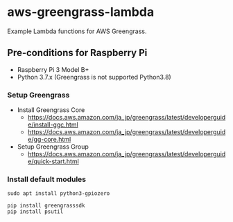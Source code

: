 # aws-greengrass-lambda
Example Lambda functions for AWS Greengrass.

## Pre-conditions for Raspberry Pi

* Raspberry Pi 3 Model B+
* Python 3.7.x (Greengrass is not supported Python3.8)

### Setup Greengrass

* Install Greengrass Core
    * https://docs.aws.amazon.com/ja_jp/greengrass/latest/developerguide/install-ggc.html
    * https://docs.aws.amazon.com/ja_jp/greengrass/latest/developerguide/gg-core.html
* Setup Greengrass Group
    * https://docs.aws.amazon.com/ja_jp/greengrass/latest/developerguide/quick-start.html


### Install default modules

```
sudo apt install python3-gpiozero

pip install greengrasssdk
pip install psutil
```
